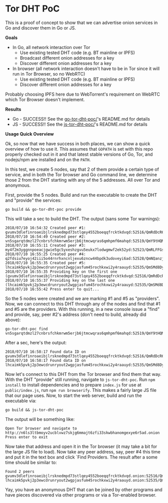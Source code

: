 # Tor DHT PoC

This is a proof of concept to show that we can advertise onion services in Go and discover them in Go or JS.

**Goals**

* In Go, all network interaction over Tor
  * Use existing tested DHT code (e.g. BT mainline or IPFS)
  * Broadcast different onion addresses for a key
  * Discover different onion addresses for a key
* In browser (all network interaction doesn't have to be in Tor since it will run in Tor Browser, so no WebRTC)
  * Use existing tested DHT code (e.g. BT mainline or IPFS)
  * Discover different onion addresses for a key

Probably choosing IPFS here due to WebTorrent's requirement on WebRTC which Tor Browser doesn't implement.

**Results**

* Go - SUCCESS!! See the [go-tor-dht-poc/](go-tor-dht-poc)'s README.md for details
* JS - SUCCESS!! See the [js-tor-dht-poc/](js-tor-dht-poc)'s README.md for details

**Usage Quick Overview**

Ok, so now that we have success in both places, we can show a quick overview of how to use it. This assumes that
`GOPATH` is set with this repo properly checked out in it and that latest stable versions of Go, Tor, and nodejs/npm are
installed and on the `PATH`.

In this test, we create 5 nodes, say that 2 of them provide a certain type of service, and in both the Tor browser and
Go command line, we determine those 2 from the DHT starting with any of the 5 addresses. All over Tor and anonymous.

First, provide the 5 nodes. Build and run the executable to create the DHT and "provide" the services:

    go build && go-tor-dht-poc provide

This will take a sec to build the DHT. The output (sans some Tor warnings):

    2018/07/10 16:54:32 Created peer #1: gvumv3dlefinroaeibjlrsknedmpd73stlqey4552boeqqfrcktkdvqd:52516/QmRdDcR647RjC7UkdZXiodAQoXQuqjiiR9wXas4RBhw71x
    2018/07/10 16:54:49 Created peer #2: vn5sgarqtdmzl27cnbrsfchkmrwm5erjb6jtmcwqras6qmhpmf6mahqd:52519/QmY9tHQMGUVg7xBnLiKGN81J9DCrns5KS4jK8wn8CwqHym
    2018/07/10 16:55:11 Created peer #3: my4f2m3yggnnpoeacjgwie5gc5yxeshzgvu5eukx7lodwgmwf2ek52yd:52523/QmRLFFGsVv6uq1WbHhZjA2gknRUwQTyLGdiTAs344egWp8
    2018/07/10 16:55:25 Created peer #4: q2fdsiu7eyoj42iii5o44rnrhxncnljexu6zncw44bpdk3udoveyi6ad:52528/QmNQanzjr862heY5ndTuMQPhbEa8GfyniVk6dhkoGXb5MS
    2018/07/10 16:55:35 Created peer #5: lhcaimk5pvkj2p3ewcdrunryout2wgpjasfum45rochkxwi2y4raauyd:52535/QmSMd8DytSqkAJunHfbG4phedaDs3ugmGFMZY3e3UyePJG
    2018/07/10 16:55:35 Providing key on the first one (gvumv3dlefinroaeibjlrsknedmpd73stlqey4552boeqqfrcktkdvqd:52516/QmRdDcR647RjC7UkdZXiodAQoXQuqjiiR9wXas4RBhw71x)
    2018/07/10 16:55:37 Providing key on the last one (lhcaimk5pvkj2p3ewcdrunryout2wgpjasfum45rochkxwi2y4raauyd:52535/QmSMd8DytSqkAJunHfbG4phedaDs3ugmGFMZY3e3UyePJG)
    2018/07/10 16:55:42 Press enter to quit...

So the 5 nodes were created and we are marking #1 and #5 as "providers". Now, we can connect to this DHT through any of
the nodes and find that #1 and #5 are the providers. With this running, in a new console issue a "find" and provide,
say, peer #2's address (don't need to build, already did above):

    go-tor-dht-poc find vn5sgarqtdmzl27cnbrsfchkmrwm5erjb6jtmcwqras6qmhpmf6mahqd:52519/QmY9tHQMGUVg7xBnLiKGN81J9DCrns5KS4jK8wn8CwqHym

After a sec, here's the output:

    2018/07/10 16:58:17 Found data ID on gvumv3dlefinroaeibjlrsknedmpd73stlqey4552boeqqfrcktkdvqd:52516/QmRdDcR647RjC7UkdZXiodAQoXQuqjiiR9wXas4RBhw71x
    2018/07/10 16:58:17 Found data ID on lhcaimk5pvkj2p3ewcdrunryout2wgpjasfum45rochkxwi2y4raauyd:52535/QmSMd8DytSqkAJunHfbG4phedaDs3ugmGFMZY3e3UyePJG

Now let's connect to this DHT from the Tor browser and find them that way. With the DHT "provide" still running,
navigate to `js-tor-dht-poc`. Run `npm install` to install dependencies and to prepare `index.js` for use at
`public/index.js`, run `npm run browserify`. This makes a fairly large JS file that our page uses. Now, to start the web
server, build and run the executable via:

    go build && js-tor-dht-poc

The output will be something like:

    Open Tor browser and navigate to http://n6ls3ltbmoyv2ucblvwz7skjg6mmajt6zfi33skwbhanomgexye6r5ad.onion
    Press enter to exit

Now take that address and open it in the Tor browser (it may take a bit for the large JS file to load). Now take any
peer address, say, peer #4 this time and put it in the text box and click `Find Providers. The result after a some time
should be similar to:

    Found 2 peers
    gvumv3dlefinroaeibjlrsknedmpd73stlqey4552boeqqfrcktkdvqd.onion:52516/QmRdDcR647RjC7UkdZXiodAQoXQuqjiiR9wXas4RBhw71x
    lhcaimk5pvkj2p3ewcdrunryout2wgpjasfum45rochkxwi2y4raauyd.onion:52535/QmSMd8DytSqkAJunHfbG4phedaDs3ugmGFMZY3e3UyePJG

Yay, you have an anonymous DHT that can be joined by other programs and have pieces discovered via other programs or via
a Tor-enabled browser.